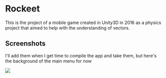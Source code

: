 # Rockeet

This is the project of a mobile game created in Unity3D in 2016 as a physics project that aimed to help with the understanding of vectors.

## Screenshots

I'll add them when I get time to compile the app and take them, but here's the background of the main menu for now

![](https://i.imgur.com/PreTWkp.png)
